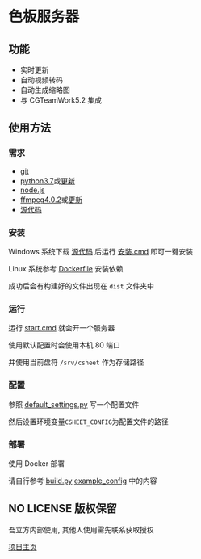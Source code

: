 # 色板服务器

## 功能

- 实时更新
- 自动视频转码
- 自动生成缩略图
- 与 CGTeamWork5.2 集成

## 使用方法

### 需求

- [git](https://git-scm.com/)
- [python3.7](https://www.python.org/downloads/release/python-370/)或[更新](https://www.python.org/downloads/)
- [node.js](https://nodejs.org/en/download/)
- [ffmpeg4.0.2](https://ffmpeg.zeranoe.com/builds/win64/static/ffmpeg-4.0.2-win64-static.zip)或[更新](https://ffmpeg.org/download.html)
- [源代码]

### 安装

Windows 系统下载 [源代码] 后运行 [安装.cmd](./安装.cmd) 即可一键安装

Linux 系统参考 [Dockerfile](./Dockerfile) 安装依赖

成功后会有构建好的文件出现在 `dist` 文件夹中

### 运行

运行 [start.cmd](./start.cmd) 就会开一个服务器

使用默认配置时会使用本机 80 端口

并使用当前盘符 `/srv/csheet` 作为存储路径

### 配置

参照 [default_settings.py](./backend/csheet/default_settings.py) 写一个配置文件

然后设置环境变量`CSHEET_CONFIG`为配置文件的路径

### 部署

使用 Docker 部署

请自行参考 [build.py](./build.py) [example_config](./example_config) 中的内容

## NO LICENSE 版权保留

吾立方内部使用, 其他人使用需先联系获取授权

[项目主页](https://github.com/WuLiFang/csheet)

[源代码]: ./archive/master.zip
